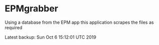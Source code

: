# EPMgrabber
Using a database from the EPM app this application scrapes the files as required


Latest backup: Sun Oct 6 15:12:01 UTC 2019
